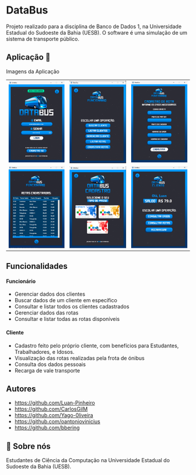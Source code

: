 
# DataBus

Projeto realizado para a disciplina de Banco de Dados 1, na Universidade Estadual do Sudoeste da Bahia (UESB). O software é uma simulação de um sistema de transporte público.

## Aplicação 🚌
Imagens da Aplicação
<table>
  <tr>
    <td><img src="assets/Databus1.png" alt="Imagem 1"></td>
    <td><img src="assets/Databus2.png" alt="Imagem 2"></td>
    <td><img src="assets/Databus3.png" alt="Imagem 3"></td>
  </tr>
  <tr>
    <td><img src="assets/Databus4.png" alt="Imagem 4"></td>
    <td><img src="assets/Databus5.png" alt="Imagem 5"></td>
    <td><img src="assets/Databus6.png" alt="Imagem 6"></td>
  </tr>
</table>

## Funcionalidades

#### Funcionário
- Gerenciar dados dos clientes
- Buscar dados de um cliente em específico
- Consultar e listar todos os clientes cadastrados
- Gerenciar dados das rotas 
- Consultar e listar todas as rotas disponíveis

#### Cliente
- Cadastro feito pelo próprio cliente, com benefícios para Estudantes, Trabalhadores, e Idosos.
- Visualização das rotas realizadas pela frota de ónibus
- Consulta dos dados pessoais
- Recarga de vale transporte


## Autores

- https://github.com/Luan-Pinheiro
- https://github.com/CarlosGilM
- https://github.com/Yago-0liveira
- https://github.com/oantoniovinicius
- https://github.com/bbering


## 🚀 Sobre nós
Estudantes de Ciência da Computação na Universidade Estadual do Sudoeste da Bahia (UESB).
